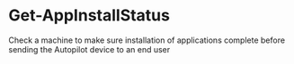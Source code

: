 # Get-AppInstallStatus
Check a machine to make sure installation of applications complete before sending the Autopilot device to an end user
